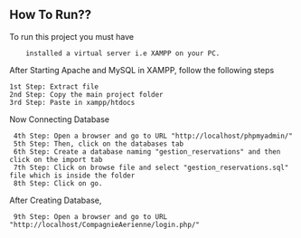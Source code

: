 

## How To Run??

To run this project you must have 

```
    installed a virtual server i.e XAMPP on your PC.
```

After Starting Apache and MySQL in XAMPP, follow the following steps

```
1st Step: Extract file
2nd Step: Copy the main project folder
3rd Step: Paste in xampp/htdocs
```
Now Connecting Database

```
 4th Step: Open a browser and go to URL "http://localhost/phpmyadmin/"
 5th Step: Then, click on the databases tab
 6th Step: Create a database naming "gestion_reservations" and then click on the import tab
 7th Step: Click on browse file and select "gestion_reservations.sql" file which is inside the folder
 8th Step: Click on go.
```
After Creating Database,
```
 9th Step: Open a browser and go to URL "http://localhost/CompagnieAerienne/login.php/"
```
